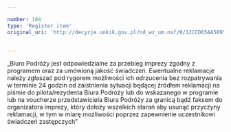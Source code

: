```yaml
---

number: 184
type: 'Register item'
original_uri: 'http://decyzje.uokik.gov.pl/nd_wz_um.nsf/0/12CCD65AA5895761C12572DD00329464?OpenDocument'


---
```


„Biuro Podróży jest odpowiedzialne za przebieg imprezy zgodny z programem oraz za umówioną jakość świadczeń. Ewentualne reklamacje należy zgłaszać pod rygorem możliwości ich odrzucenia bez rozpatrywania w terminie 24 godzin od zaistnienia sytuacji będącej źródłem reklamacji na piśmie do pilota/rezydenta Biura Podróży lub do wskazanego w programie lub na voucherze przedstawiciela Biura Podróży za granicą bądź faksem do organizatora imprezy, który dołoży wszelkich starań aby usunąć przyczyny reklamacji, w tym w miarę możliwości poprzez zapewnienie uczestnikowi świadczeń zastępczych”
